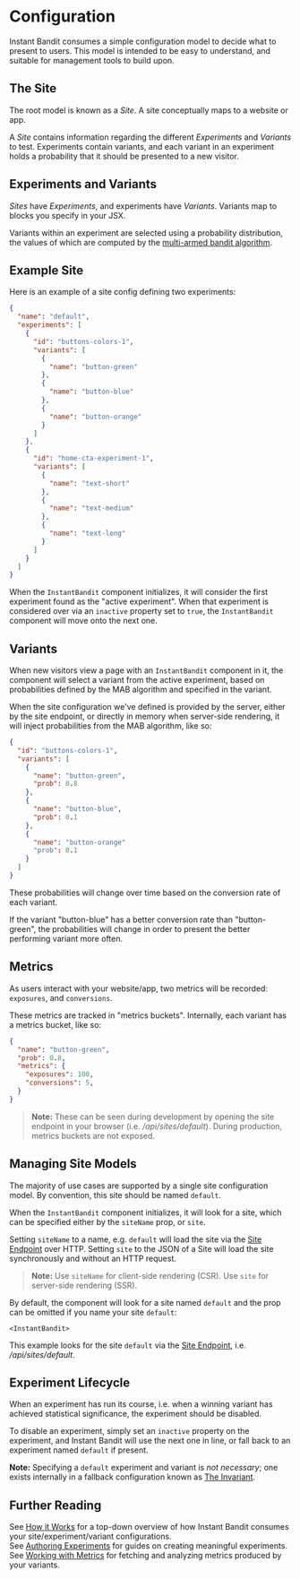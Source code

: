 # Configuration
Instant Bandit consumes a simple configuration model to decide what to present to users.
This model is intended to be easy to understand, and suitable for management tools to build upon.


## The Site
The root model is known as a _Site_. A site conceptually maps to a website or app.

A _Site_ contains information regarding the different _Experiments_ and _Variants_ to test.
Experiments contain variants, and each variant in an experiment holds a probability that it should be presented to a new visitor.


## Experiments and Variants
_Sites_ have _Experiments_, and experiments have _Variants_.
Variants map to blocks you specify in your JSX.

Variants within an experiment are selected using a probability distribution, the values of which are computed by the [multi-armed bandit algorithm](../internals/multi-armed-bandits.md).


## Example Site
Here is an example of a site config defining two experiments:

```json
{
  "name": "default",
  "experiments": [
    {
      "id": "buttons-colors-1",
      "variants": [
        {
          "name": "button-green"
        },
        {
          "name": "button-blue"
        },
        {
          "name": "button-orange"
        }
      ]
    },
    {
      "id": "home-cta-experiment-1",
      "variants": [
        {
          "name": "text-short"
        },
        {
          "name": "text-medium"
        },
        {
          "name": "text-long"
        }
      ]
    }
  ]
}
```

When the `InstantBandit` component initializes, it will consider the first experiment found as the "active experiment".
When that experiment is considered over via an `inactive` property set to `true`, the `InstantBandit` component will move onto the next one.


## Variants
When new visitors view a page with an `InstantBandit` component in it, the component will select a variant from the active experiment, based on probabilities defined by the MAB algorithm and specified in the variant.

When the site configuration we've defined is provided by the server, either by the site endpoint, or directly in memory when server-side rendering, it will inject probabilities from the MAB algorithm, like so:

```json
{
  "id": "buttons-colors-1",
  "variants": [
    {
      "name": "button-green",
      "prob": 0.8
    },
    {
      "name": "button-blue",
      "prob": 0.1
    },
    {
      "name": "button-orange"
      "prob": 0.1
    }
  ]
}
```

These probabilities will change over time based on the conversion rate of each variant.

If the variant "button-blue" has a better conversion rate than "button-green", the probabilities will change in order to present the better performing variant more often.


## Metrics
As users interact with your website/app, two metrics will be recorded: `exposures`, and `conversions`.

These metrics are tracked in "metrics buckets".
Internally, each variant has a metrics bucket, like so:


```json
{
  "name": "button-green",
  "prob": 0.8,
  "metrics": {
    "exposures": 100,
    "conversions": 5,
  }
}
```

> **Note:** These can be seen during development by opening the site endpoint in your browser (i.e. _/api/sites/default_).
> During production, metrics buckets are not exposed.


## Managing Site Models
The majority of use cases are supported by a single site configuration model.
By convention, this site should be named `default`.

When the `InstantBandit` component initializes, it will look for a site, which can be specified either by the `siteName` prop, or `site`.

Setting `siteName` to a name, e.g. `default` will load the site via the [Site Endpoint](../setup/site-endpoint.md) over HTTP. 
Setting `site` to the JSON of a Site will load the site synchronously and without an HTTP request.

>**Note:** Use `siteName` for client-side rendering (CSR). Use `site` for server-side rendering (SSR).

By default, the component will look for a site named `default` and the prop can be omitted if you name your site `default`:

```tsx
<InstantBandit>
```

This example looks for the site `default` via the [Site Endpoint](../setup/site-endpoint.md), i.e. _/api/sites/default_.


## Experiment Lifecycle
When an experiment has run its course, i.e. when a winning variant has achieved statistical significance, the experiment should be disabled.

To disable an experiment, simply set an `inactive` property on the experiment, and Instant Bandit will use the next one in line, or fall back to an experiment named `default` if present.

**Note:** Specifying a `default` experiment and variant is _not necessary_; one exists internally in a fallback configuration known as [The Invariant](../internals/invariant.md).


## Further Reading
See [How it Works](../internals/how-it-works.md) for a top-down overview of how Instant Bandit consumes your site/experiment/variant configurations.  
See [Authoring Experiments](../usage/authoring-experiments.md) for guides on creating meaningful experiments.  
See [Working with Metrics](../usage/working-with-metrics.md) for fetching and analyzing metrics produced by your variants.  
